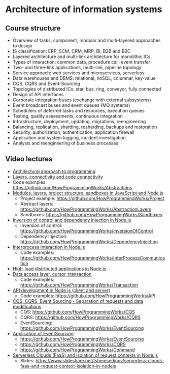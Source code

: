# Architecture of information systems

## Course structure

- Overview of tasks, component, modular and multi-layered approaches to design
- IS classification: ERP, SCM, CRM, MRP, BI, B2B and B2C
- Layered architecture and multi-link architecture for monolithic ICs
- Types of interaction: common data, procedure call, event transfer
- Two- and three-link applications, multi-link, pipeline topology
- Service approach: web services and microservices, serverless
- Data warehouses and DBMS: relational, noSQL, columnar, key-value
- CQS, CQRS and Event-Sourcing
- Topologies of distributed ICs: star, bus, ring, conveyor, fully connected
- Design of API interfaces
- Corporate integration buses (exchange with external subsystems)
- Event broadcast buses and event queues (MQ systems)
- Schedulers of deferred tasks and resources, execution queues
- Testing, quality assessments, continuous integration
- Infrastructure, deployment, updating, migrations, reengineering
- Balancing, replication, sharding, resharding, backups and restoration
- Security, authorization, authentication, application firewall
- Application and system logging, incident investigation
- Analysis and reengineering of business processes

## Video lectures

- [Architectural approach to programming](https://youtu.be/d_vyO2CkiOc)
- [Layers, connectivity and code connectivity](https://youtu.be/A3RpwNlVeyY)
- Code examples: https://github.com/HowProgrammingWorks/Abstractions
- [Modules, layers, project structure, sandboxes in JavaScript and Node.js](https://youtu.be/O7A9chb573E)
   - Project example: https://github.com/HowProgrammingWorks/Project
   - Abstract layers: https://github.com/HowProgrammingWorks/AbstractionLayers
   - Sandboxes: https://github.com/HowProgrammingWorks/Sandboxes
- [Inversion of control and dependency injection in Node.js](https://youtu.be/Fz86Fdjz-LM)
   - Inversion of control: https://github.com/HowProgrammingWorks/InversionOfControl
   - Dependency Injection: https://github.com/HowProgrammingWorks/DependencyInjection
- [Interprocess interaction in Node.js](https://youtu.be/2OXWZFMvfbc)
   - Code examples: https://github.com/HowProgrammingWorks/InterProcessCommunication
- [High-load distributed applications in Node.js](https://youtu.be/7tfZDABPvVs)
- [Data access layer, cursor, transaction](https://youtu.be/CRcSWtWVvrA)
   - Code examples: https://github.com/HowProgrammingWorks/Transaction
- [API development in Node.js (client and server)](https://youtu.be/-az912XBCu8)
   - Code examples: https://github.com/HowProgrammingWorks/API
- [CQS, CQRS, Event Sourcing - Separation of requests and data modifications](https://youtu.be/T2tRc80Q8Qw)
   - CQS: https://github.com/HowProgrammingWorks/CQS
   - CQRS: https://github.com/HowProgrammingWorks/CQRS
   - EventSourcing: https://github.com/HowProgrammingWorks/EventSourcing
- [Application of EventSourcing](https://youtu.be/kFNtKiK2SPs)
   - https://github.com/HowProgrammingWorks/EventSourcing
   - https://github.com/HowProgrammingWorks/CQRS
   - https://github.com/HowProgrammingWorks/Command
- [Serverless Clouds (FaaS) and isolation of request contexts in Node.js](https://youtu.be/x-Rd6fPV6L8)
   - Slides: https://www.slideshare.net/tshemsedinov/serverless-clouds-faas-and-request-context-isolation-in-nodejs